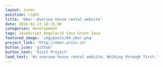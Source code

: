 ```yaml
---
layout: inner
position: right
title: 'Ober--Oversea house rental website'
date: 2016-02-23 14:15:00
categories: development
tags: JavaScript AngularJS Sass Grunt Java
featured_image: 'img/posts/04_ober.png'
project_link: 'http://ober.arvix.cn'
button_icon: 'github'
button_text: 'Visit Project'
lead_text: 'An oversea house rental website. Walking through first.'
---
```

